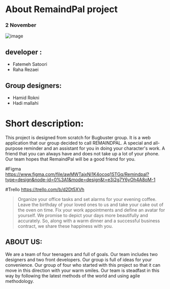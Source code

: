 
# About RemaindPal project
### 2 November
![image](https://github.com/bugbuusters/RemaindPal/assets/120264494/835462ca-0a8b-4e14-99b5-5373ec5c942b)

## developer :

- Fatemeh Satoori
- Raha Rezaei

## Group designers:
- Hamid Rokni
- Hadi mallahi

#  Short description:
This project is designed from scratch for Bugbuster group.
It is a web application that our group decided to call REMAINDPAL.
A special and all-purpose reminder and an assistant for you in doing your character's work.
A friend that you can always have and does not take up a lot of your phone.
Our team hopes that RemaindPal will be a good friend for you.

#Figma
https://www.figma.com/file/awMWTajxNi1K4ocoq1STGq/Remindpal?type=design&node-id=0%3A1&mode=design&t=e3i2g7Y6yOh4A8oM-1


#Trello
https://trello.com/b/d2Dt5XVh



>Organize your office tasks and set alarms for your evening coffee.
Leave the birthday of your loved ones to us and take your cake out of the oven on time.
Fix your work appointments and define an avatar for yourself.
We promise to depict your days more beautifully and accurately.
So, along with a warm dinner and a successful business contract, we share these happiness with you.

## ABOUT US:
We are a team of four teenagers and full of goals.
Our team includes two designers and two front developers.
Our group is full of ideas for your convenience.
Our group of four who started with this project so that it can move in this direction with your warm smiles.
Our team is steadfast in this way by following the latest methods of the world and using agile methodology.
